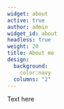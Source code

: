 ```yaml
---
widget: about
active: true
author: admin
widget_id: about
headless: true
weight: 20
title: About me
design:
  background:
    color:navy
  columns: "2"
---
```

Text here

